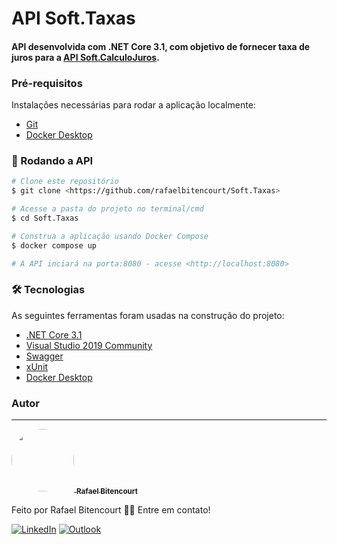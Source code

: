 # API Soft.Taxas

#### API desenvolvida com .NET Core 3.1, com objetivo de fornecer taxa de juros para a [API Soft.CalculoJuros](https://github.com/rafaelbitencourt/Soft.CalculoJuros).

### Pré-requisitos

Instalações necessárias para rodar a aplicação localmente:
  - [Git](https://git-scm.com)
  - [Docker Desktop](https://www.docker.com/products/docker-desktop)

### 🚀 Rodando a API

```bash
# Clone este repositório
$ git clone <https://github.com/rafaelbitencourt/Soft.Taxas>

# Acesse a pasta do projeto no terminal/cmd
$ cd Soft.Taxas

# Construa a aplicação usando Docker Compose
$ docker compose up

# A API inciará na porta:8080 - acesse <http://localhost:8080>

```

### 🛠 Tecnologias

As seguintes ferramentas foram usadas na construção do projeto:

- [.NET Core 3.1](https://dotnet.microsoft.com/download/dotnet/3.1)
- [Visual Studio 2019 Community](https://visualstudio.microsoft.com/pt-br/vs/community/)
- [Swagger](https://www.nuget.org/packages/swashbuckle.aspnetcore.swagger/)
- [xUnit](https://xunit.net/)
- [Docker Desktop](https://www.docker.com/products/docker-desktop)

### Autor
---
<a href="https://github.com/rafaelbitencourt/">
 <img style="border-radius: 50%;" src="https://avatars.githubusercontent.com/u/15696857?v=4" width="100px;" alt=""/>
 <sub><b>Rafael Bitencourt</b></sub></a>
 <br />

Feito por Rafael Bitencourt 👋🏽 Entre em contato!

[![LinkedIn](https://img.shields.io/badge/linkedin-%230077B5.svg?style=for-the-badge&logo=linkedin&logoColor=white)](https://www.linkedin.com/in/rafael-bitencourt-642772123/)
[![Outlook](https://img.shields.io/badge/Microsoft_Outlook-0078D4?style=for-the-badge&logo=microsoft-outlook&logoColor=white)](mailto:rafael_silbit@hotmail.com)
